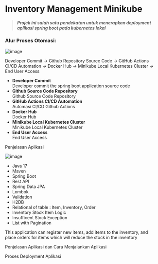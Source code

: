 # Inventory Management Minikube

> ##### Projek ini salah satu pendekatan untuk menerapkan deployment aplikasi spring boot pada kubernetes lokal 

### Alur Proses Otomasi:

![image](https://github.com/user-attachments/assets/0c0513f0-ded5-4cb4-a71d-fde97d5efa86)

Developer Commit &rarr; Github Repository Source Code &rarr; GitHub Actions CI/CD Automation &rarr; Docker Hub &rarr; Minikube Local Kubernetes Cluster &rarr; End User Access

- **Developer Commit**    
Developer commit the spring boot application source code
- **Github Source Code Repository**    
Github Source Code Repository
- **GitHub Actions CI/CD Automation**    
Automasi CI/CD Github Actions
- **Docker Hub**    
Docker Hub
- **Minikube Local Kubernetes Cluster**    
Minikube Local Kubernetes Cluster
- **End User Access**    
End User Access

Penjelasan Aplikasi

![image](https://github.com/user-attachments/assets/7b440303-4f76-4279-8c09-db9bf78d9fa8)


- Java 17
- Maven
- Spring Boot
- Rest API
- Spring Data JPA
- Lombok
- Validation
- H2DB
- Relational of table : Item, Inventory, Order
- Inventory Stock Item Logic
- Insufficent Stock Exception
- List with Pagination

This application can register new items, add items to the inventory, and place orders for items which will reduce the stock in the inventory

Penjelasan Aplikasi dan Cara Menjalankan Aplikasi

Proses Deployment Aplikasi

